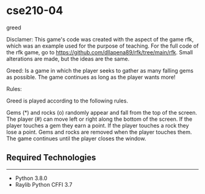 # cse210-04
greed


Disclamer: This game's code was created with the aspect of the game rfk, which was an example used for the purpose of teaching. 
           For the full code of the rfk game, go to https://github.com/dllapena89/rfk/tree/main/rfk.
           Small alterations are made, but the ideas are the same.



Greed: Is a game in which the player seeks to gather as many falling gems as possible. The game continues as long as the player wants more!

Rules:

Greed is played according to the following rules.

Gems (*) and rocks (o) randomly appear and fall from the top of the screen.
The player (#) can move left or right along the bottom of the screen.
If the player touches a gem they earn a point.
If the player touches a rock they lose a point.
Gems and rocks are removed when the player touches them.
The game continues until the player closes the window.


## Required Technologies
---
* Python 3.8.0
* Raylib Python CFFI 3.7
